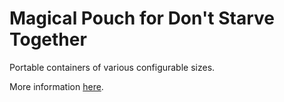 # Magical Pouch for Don't Starve Together
Portable containers of various configurable sizes.

More information [here](https://sites.google.com/view/cr4shmaster/magical-pouch-ds-dst).